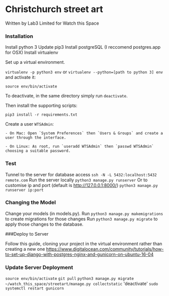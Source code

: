 # Christchurch street art

Written by Lab3 Limited for Watch this Space

### Installation
Install python 3
Update pip3
Install postgreSQL (I reccomend postgres.app for OSX)
Install virtualenv

Set up a virtual environment.

`virtualenv -p python3 env`
or
`virtualenv --python=[path to python 3] env`
and activate it:

`source env/bin/activate`

To deactivate, in the same directory simply run `deactivate`.

Then install the supporting scripts:

`pip3 install -r requirements.txt`

Create a user `WTSAdmin`:

	- On Mac: Open `System Preferences` then `Users & Groups` and create a user through the interface.

	- On Linux: As root, run `useradd WTSAdmin` then `passwd WTSAdmin` choosing a suitable password.


### Test

Tunnel to the server for database access
`ssh -N -L 5432:localhost:5432 remote.com`
Run the server locally
`python3 manage.py runserver`
Or to customise ip and port (default is http://127.0.0.1:8000/)
`python3 manage.py runserver ip:port`

### Changing the Model

Change your models (in models.py).
Run `python3 manage.py makemigrations` to create migrations for those changes
Run `python3 manage.py migrate` to apply those changes to the database.

###Deploy to Server

Follow this guide, cloning your project in the virtual environment rather than creating a new one https://www.digitalocean.com/community/tutorials/how-to-set-up-django-with-postgres-nginx-and-gunicorn-on-ubuntu-16-04

### Update Server Deployment
`source env/bin/activate`
`git pull`
`python3 manage.py migrate`
`~/watch_this_space/streetart/manage.py collectstatic`
'deactivate'
`sudo systemctl restart gunicorn`
